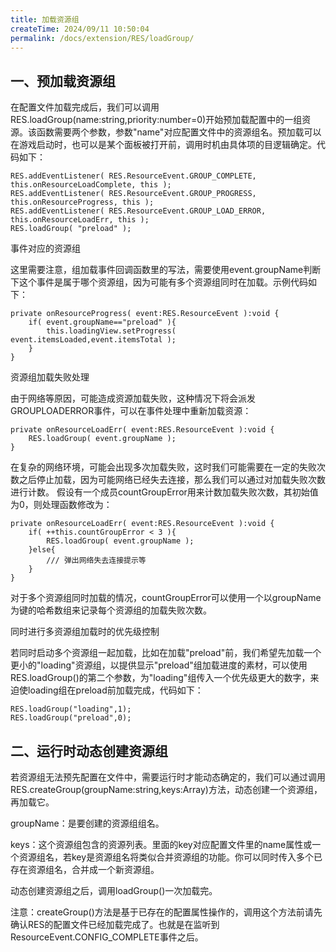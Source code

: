 ```yaml
---
title: 加载资源组
createTime: 2024/09/11 10:50:04
permalink: /docs/extension/RES/loadGroup/
---
```

## 一、预加载资源组

在配置文件加载完成后，我们可以调用RES.loadGroup(name:string,priority:number=0)开始预加载配置中的一组资源。该函数需要两个参数，参数"name"对应配置文件中的资源组名。预加载可以在游戏启动时，也可以是某个面板被打开前，调用时机由具体项的目逻辑确定。代码如下：

```
RES.addEventListener( RES.ResourceEvent.GROUP_COMPLETE, this.onResourceLoadComplete, this );
RES.addEventListener( RES.ResourceEvent.GROUP_PROGRESS, this.onResourceProgress, this );
RES.addEventListener( RES.ResourceEvent.GROUP_LOAD_ERROR, this.onResourceLoadErr, this );
RES.loadGroup( "preload" );
```

事件对应的资源组

这里需要注意，组加载事件回调函数里的写法，需要使用event.groupName判断下这个事件是属于哪个资源组，因为可能有多个资源组同时在加载。示例代码如下：

```
private onResourceProgress( event:RES.ResourceEvent ):void {
    if( event.groupName=="preload" ){
        this.loadingView.setProgress( event.itemsLoaded,event.itemsTotal );
    }
}
```

资源组加载失败处理

由于网络等原因，可能造成资源加载失败，这种情况下将会派发GROUPLOADERROR事件，可以在事件处理中重新加载资源：

```
private onResourceLoadErr( event:RES.ResourceEvent ):void {
    RES.loadGroup( event.groupName );
}
```

在复杂的网络环境，可能会出现多次加载失败，这时我们可能需要在一定的失败次数之后停止加载，因为可能网络已经失去连接，那么我们可以通过对加载失败次数进行计数。 假设有一个成员countGroupError用来计数加载失败次数，其初始值为0，则处理函数修改为：

```
private onResourceLoadErr( event:RES.ResourceEvent ):void {
    if( ++this.countGroupError < 3 ){
        RES.loadGroup( event.groupName );
    }else{
        /// 弹出网络失去连接提示等
    }
}
```

对于多个资源组同时加载的情况，countGroupError可以使用一个以groupName为键的哈希数组来记录每个资源组的加载失败次数。

同时进行多资源组加载时的优先级控制

若同时启动多个资源组一起加载，比如在加载"preload"前，我们希望先加载一个更小的"loading"资源组，以提供显示"preload"组加载进度的素材，可以使用RES.loadGroup()的第二个参数，为"loading"组传入一个优先级更大的数字，来迫使loading组在preload前加载完成，代码如下：

```
RES.loadGroup("loading",1);
RES.loadGroup("preload",0);
```

## 二、运行时动态创建资源组

若资源组无法预先配置在文件中，需要运行时才能动态确定的，我们可以通过调用RES.createGroup(groupName:string,keys:Array)方法，动态创建一个资源组，再加载它。

groupName：是要创建的资源组组名。

keys：这个资源组包含的资源列表。里面的key对应配置文件里的name属性或一个资源组名，若key是资源组名将类似合并资源组的功能。你可以同时传入多个已存在资源组名，合并成一个新资源组。

动态创建资源组之后，调用loadGroup()一次加载完。

注意：createGroup()方法是基于已存在的配置属性操作的，调用这个方法前请先确认RES的配置文件已经加载完成了。也就是在监听到ResourceEvent.CONFIG_COMPLETE事件之后。
